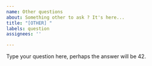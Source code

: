 ```yaml
---
name: Other questions
about: Something other to ask ? It's here...
title: "[OTHER] "
labels: question
assignees: ''

---
```


Type your question here, perhaps the answer will be 42.
